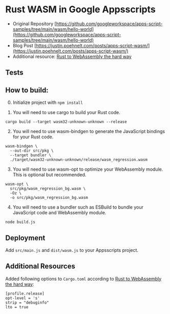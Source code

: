 # Rust WASM in Google Appsscripts

- Original Repository [https://github.com/googleworkspace/apps-script-samples/tree/main/wasm/hello-world](https://github.com/googleworkspace/apps-script-samples/tree/main/wasm/hello-world)
- Blog Post [https://justin.poehnelt.com/posts/apps-script-wasm/](https://justin.poehnelt.com/posts/apps-script-wasm/)
- Additional resource: [Rust to WebAssembly the hard way](https://surma.dev/things/rust-to-webassembly/)

## Tests



## How to build:

0. Initialize project with `npm install`


1. You will need to use cargo to build your Rust code.
```
cargo build --target wasm32-unknown-unknown --release
```

2. You will need to use wasm-bindgen to generate the JavaScript bindings for your Rust code.
```
wasm-bindgen \
  --out-dir src/pkg \
  --target bundler \
  ./target/wasm32-unknown-unknown/release/wasm_regression.wasm
```

3. You will need to use wasm-opt to optimize your WebAssembly module. This is optional but recommended.
```
wasm-opt \
  src/pkg/wasm_regression_bg.wasm \
  -Oz \
  -o src/pkg/wasm_regression_bg.wasm
```

4. You will need to use a bundler such as ESBuild to bundle your JavaScript code and WebAssembly module.
```
node build.js
```

## Deployment

Add `src/main.js` and `dist/wasm.js` to your Appsscripts project.


## Additional Resources

Added following options to `Cargo.toml` according to [Rust to WebAssembly the hard way](https://surma.dev/things/rust-to-webassembly/):
```
[profile.release]
opt-level = 's'
strip = "debuginfo"
lto = true
```
